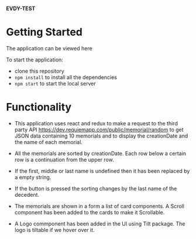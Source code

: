 **EVDY-TEST**

# Getting Started #

The application can be viewed here

To start the application:

- clone this repository
- `npm install` to install all the dependencies
- `npm start` to start the local server

# Functionality #

- This application uses react and redux to make a request to the third party API  https://dev.requiemapp.com/public/memorial/random to get JSON data containing 10 memorials and to display the creationDate and the name of each memorial.

- All the memorials are sorted by creationDate. Each row below a certain row is a continuation from the upper row.

- If the first, middle or last name is undefined then it has been replaced by a empty string.

- If the button is pressed the sorting changes by the last name of the decedent.

- The memorials are shown in a form a list of card components. A Scroll component has been added to the cards to make it Scrollable.

- A Logo commponent has been added in the UI using Tilt package. The logo is tiltable if we hover over it.
